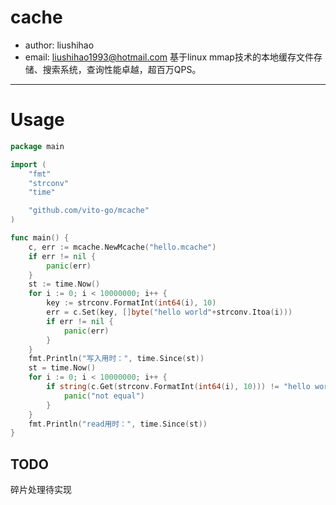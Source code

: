 # cache

- author: liushihao
- email: liushihao1993@hotmail.com 基于linux mmap技术的本地缓存文件存储、搜索系统，查询性能卓越，超百万QPS。

--- 

# Usage

```go
package main

import (
	"fmt"
	"strconv"
	"time"

	"github.com/vito-go/mcache"
)

func main() {
	c, err := mcache.NewMcache("hello.mcache")
	if err != nil {
		panic(err)
	}
	st := time.Now()
	for i := 0; i < 10000000; i++ {
		key := strconv.FormatInt(int64(i), 10)
		err = c.Set(key, []byte("hello world"+strconv.Itoa(i)))
		if err != nil {
			panic(err)
		}
	}
	fmt.Println("写入用时：", time.Since(st))
	st = time.Now()
	for i := 0; i < 10000000; i++ {
		if string(c.Get(strconv.FormatInt(int64(i), 10))) != "hello world"+strconv.Itoa(i) {
			panic("not equal")
		}
	}
	fmt.Println("read用时：", time.Since(st))
}

```

## TODO 
碎片处理待实现